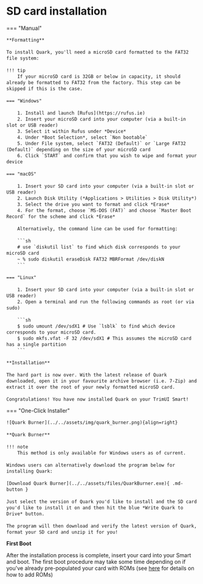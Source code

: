 # SD card installation

=== "Manual"

    **Formatting**

    To install Quark, you'll need a microSD card formatted to the FAT32 file system:

    !!! tip
        If your microSD card is 32GB or below in capacity, it should already be formatted to FAT32 from the factory. This step can be skipped if this is the case.

    === "Windows"

        1. Install and launch [Rufus](https://rufus.ie)
        2. Insert your microSD card into your computer (via a built-in slot or USB reader)
        3. Select it within Rufus under *Device*
        4. Under *Boot Selection*, select `Non bootable`
        5. Under File system, select `FAT32 (Default)` or `Large FAT32 (Default)` depending on the size of your microSD card 
        6. Click `START` and confirm that you wish to wipe and format your device

    === "macOS"

        1. Insert your SD card into your computer (via a built-in slot or USB reader)
        2. Launch Disk Utility (*Applications > Utilities > Disk Utility*)
        3. Select the drive you want to format and click *Erase*
        4. For the format, choose `MS-DOS (FAT)` and choose `Master Boot Record` for the scheme and click *Erase*
    
        Alternatively, the command line can be used for formatting:

        ```sh
        # use `diskutil list` to find which disk corresponds to your microSD card
        ~ % sudo diskutil eraseDisk FAT32 MBRFormat /dev/diskN
        ```

    === "Linux"

        1. Insert your SD card into your computer (via a built-in slot or USB reader)
        2. Open a terminal and run the following commands as root (or via sudo)

        ```sh
        $ sudo umount /dev/sdX1 # Use `lsblk` to find which device corresponds to your microSD card.
        $ sudo mkfs.vfat -F 32 /dev/sdX1 # This assumes the microSD card has a single partition
        ```

    **Installation**

    The hard part is now over. With the latest release of Quark downloaded, open it in your favourite archive browser (i.e. 7-Zip) and extract it over the root of your newly formatted microSD card.

    Congratulations! You have now installed Quark on your TrimUI Smart!

=== "One-Click Installer"

    ![Quark Burner](../../assets/img/quark_burner.png){align=right}

    **Quark Burner**

    !!! note
        This method is only available for Windows users as of current.

    Windows users can alternatively download the program below for installing Quark:

    [Download Quark Burner](../../assets/files/QuarkBurner.exe){ .md-button }

    Just select the version of Quark you'd like to install and the SD card you'd like to install it on and then hit the blue *Write Quark to Drive* button. 
    
    The program will then download and verify the latest version of Quark, format your SD card and unzip it for you!

**First Boot**

After the installation process is complete, insert your card into your Smart and boot. The first boot procedure may take some time depending on if you've already pre-populated your card with ROMs (see [here](../roms.md) for details on how to add ROMs)